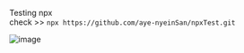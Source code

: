Testing npx   
 check >> ```npx https://github.com/aye-nyeinSan/npxTest.git```

 ![image](https://github.com/aye-nyeinSan/npxTest/assets/56792505/bf2b09ff-e6ca-4cd9-8526-fd932737aaba)
